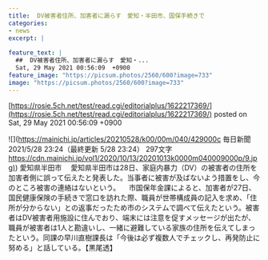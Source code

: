 ```yaml
---
title:  DV被害者住所、加害者に漏らす　愛知・半田市、国保手続きで  
categories:
- news
excerpt: |
  
feature_text: |
  ##  DV被害者住所、加害者に漏らす　愛知・...
  Sat, 29 May 2021 00:56:09  +0900
feature_image: "https://picsum.photos/2560/600?image=733"
image: "https://picsum.photos/2560/600?image=733"
---
```


[https://rosie.5ch.net/test/read.cgi/editorialplus/1622217369/](https://rosie.5ch.net/test/read.cgi/editorialplus/1622217369/)
posted on Sat, 29 May 2021 00:56:09  +0900

<!--more-->

![](https://mainichi.jp/articles/20210528/k00/00m/040/429000c 毎日新聞 2021/5/28 23:24（最終更新 5/28 23:24） 297文字 [https://cdn.mainichi.jp/vol1/2020/10/13/20201013k0000m040009000p/9.jpg)](https://cdn.mainichi.jp/vol1/2020/10/13/20201013k0000m040009000p/9.jpg)) 愛知県半田市 　愛知県半田市は28日、家庭内暴力（DV）の被害者の住所を加害者側に誤って伝えたと発表した。当事者に被害が及ばないよう措置をし、今のところ被害の連絡はないという。 　市国保年金課によると、加害者が27日、国民健康保険の手続きで窓口を訪れた際、職員が世帯構成員の記入を求め、「住所が分からない」との返事だったため市のシステムで調べて伝えたという。被害者はDV被害者用施設に住んでおり、端末には注意を促すメッセージが出たが、職員が被害者は1人と勘違いし、一緒に避難している家族の住所を伝えてしまったという。同課の早川直樹課長は「今後は必ず複数人でチェックし、再発防止に努める」と話している。【黒尾透】

